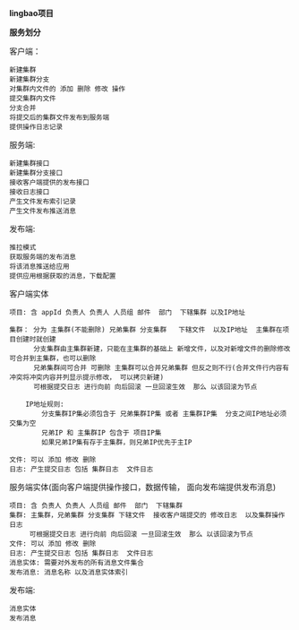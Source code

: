 **lingbao项目**

**服务划分**
	
客户端： 
			
	新建集群
	新建集群分支
	对集群内文件的 添加 删除 修改 操作
	提交集群内文件
	分支合并
	将提交后的集群文件发布到服务端
	提供操作日志记录
			
		
服务端:
	
	新建集群接口
	新建集群分支接口
	接收客户端提供的发布接口
	接收日志接口
	产生文件发布索引记录
	产生文件发布推送消息
		
发布端:

	推拉模式 
	获取服务端的发布消息
	将该消息推送给应用
	提供应用根据获取的消息，下载配置


客户端实体

	项目: 含 appId 负责人 负责人 人员组 邮件  部门  下辖集群 以及IP地址  

	集群： 分为 主集群(不能删除) 兄弟集群 分支集群   下辖文件  以及IP地址  主集群在项目创建时就创建
		  分支集群由主集群新建，只能在主集群的基础上 新增文件，以及对新增文件的删除修改 可合并到主集群，也可以删除
		  兄弟集群间可合并 可删除 主集群可以合并兄弟集群 但反之则不行(合并文件行内容有冲突将冲突内容并列显示提示修改， 可以拷贝新建) 
		  可根据提交日志 进行向前 向后回滚 一旦回滚生效  那么 以该回滚为节点
			
		IP地址规则:
			分支集群IP集必须包含于 兄弟集群IP集 或者 主集群IP集  分支之间IP地址必须交集为空
			兄弟IP 和 主集群IP 包含于 项目IP集
			如果兄弟IP集有存于主集群，则兄弟IP优先于主IP
		
	文件: 可以 添加 修改 删除 
	日志: 产生提交日志 包括 集群日志  文件日志

服务端实体(面向客户端提供操作接口，数据传输， 面向发布端提供发布消息)

	项目: 含 负责人 负责人 人员组 邮件  部门  下辖集群
	集群: 主集群，兄弟集群 分支集群 下辖文件  接收客户端提交的 修改日志  以及集群操作日志 
		 可根据提交日志 进行向前 向后回滚 一旦回滚生效  那么 以该回滚为节点
	文件: 可以 添加 修改 删除 
	日志: 产生提交日志 包括 集群日志  文件日志
	消息实体: 需要对外发布的所有消息文件集合
	发布消息: 消息名称 以及消息实体索引

发布端:

	消息实体
	发布消息



	
